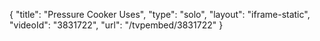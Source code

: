 {
    "title": "Pressure Cooker Uses",
    "type": "solo",
    "layout": "iframe-static",
    "videoId": "3831722",
    "url": "\/tvpembed\/3831722"
}